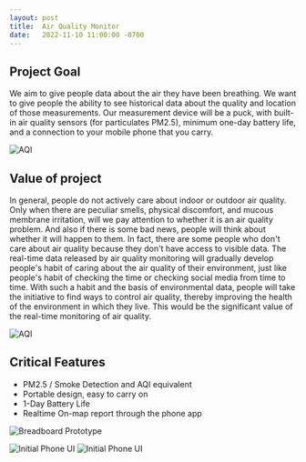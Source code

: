 ```yaml
---
layout: post
title:  Air Quality Monitor
date:   2022-11-10 11:00:00 -0700
---
```

## Project Goal
We aim to give people data about the air they have been breathing. We want to give people the ability to see historical data about the quality and location of those measurements. Our measurement device will be a puck, with built-in air quality sensors (for particulates PM2.5), minimum one-day battery life, and a connection to your mobile phone that you carry.

![AQI](/cse475-22au-docs/assets/kickstarter/image2.jpg)

## Value of project
In general, people do not actively care about indoor or outdoor air quality. Only when there are peculiar smells, physical discomfort, and mucous membrane irritation, will we pay attention to whether it is an air quality problem. And also if there is some bad news, people will think about whether it will happen to them. In fact, there are some people who don't care about air quality because they don't have access to visible data. The real-time data released by air quality monitoring will gradually develop people's habit of caring about the air quality of their environment, just like people's habit of checking the time or checking social media from time to time. With such a habit and the basis of environmental data, people will take the initiative to find ways to control air quality, thereby improving the health of the environment in which they live. This would be the significant value of the real-time monitoring of air quality.

![AQI](/cse475-22au-docs/assets/kickstarter/image1.jpg)

## Critical Features
* PM2.5 / Smoke Detection and AQI equivalent
* Portable design, easy to carry on
* 1-Day Battery Life
* Realtime On-map report through the phone app

![Breadboard Prototype](/cse475-22au-docs/assets/kickstarter/image4.jpg)

![Initial Phone UI](/cse475-22au-docs/assets/kickstarter/image3.jpg)
![Initial Phone UI](/cse475-22au-docs/assets/kickstarter/image5.jpg)